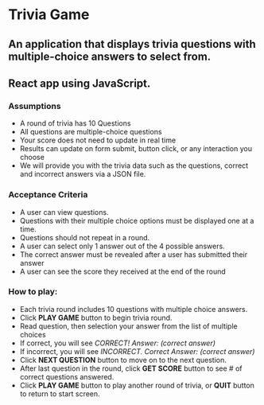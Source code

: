 # Trivia Game

## An application that displays trivia questions with multiple-choice answers to select from.

## React app using JavaScript.

### Assumptions
  - A round of trivia has 10 Questions
  - All questions are multiple-choice questions
  - Your score does not need to update in real time
  - Results can update on form submit, button click, or any interaction you choose
  - We will provide you with the trivia data such as the questions, correct and incorrect answers via a JSON file.

### Acceptance Criteria

- A user can view questions.
- Questions with their multiple choice options must be displayed one at a time.
- Questions should not repeat in a round.
- A user can select only 1 answer out of the 4 possible answers.
- The correct answer must be revealed after a user has submitted their answer
- A user can see the score they received at the end of the round

### How to play:

- Each trivia round includes 10 questions with multiple choice answers.
- Click **PLAY GAME** button to begin trivia round.
- Read question, then selection your answer from the list of multiple choices
- If correct, you will see *CORRECT! Answer: (correct answer)*
- If incorrect, you will see *INCORRECT. Correct Answer: (correct answer)*
- Click **NEXT QUESTION** button to move on to the next question.
- After last question in the round, click **GET SCORE** button to see # of correct questions answered.
- Click **PLAY GAME** button to play another round of trivia, or **QUIT** button to return to start screen.
